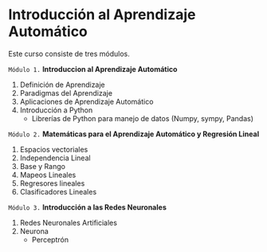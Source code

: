 # Introducción al Aprendizaje Automático

Este curso consiste de tres módulos. 

`Módulo 1.` **Introduccion al Aprendizaje Automático**

   1. Definición de Aprendizaje
   2. Paradigmas del Aprendizaje
   3. Aplicaciones de Aprendizaje Automático
   4. Introducción a Python
      - Librerías de Python para manejo de datos (Numpy, sympy, Pandas)
   
`Módulo 2.` **Matemáticas para el Aprendizaje Automático y Regresión Lineal**

   1. Espacios vectoriales
   2. Independencia Lineal
   3. Base y Rango
   4. Mapeos Lineales
   5. Regresores lineales
   6. Clasificadores Lineales
   
`Módulo 3.`  **Introducción a las Redes Neuronales**

   1. Redes Neuronales Artificiales
   2. Neurona
      - Perceptrón
